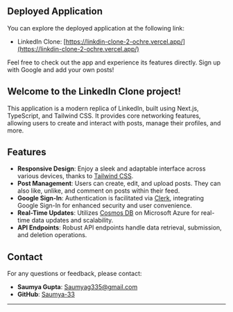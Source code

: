 ## Deployed Application

You can explore the deployed application at the following link:
- LinkedIn Clone: [https://linkdin-clone-2-ochre.vercel.app/](https://linkdin-clone-2-ochre.vercel.app/)

Feel free to check out the app and experience its features directly.
Sign up with Google and add your own posts!


## Welcome to the LinkedIn Clone project!
 This application is a modern replica of LinkedIn, built using Next.js, TypeScript, and Tailwind CSS. It provides core networking features, allowing users to create and interact with posts, manage their profiles, and more.

## Features

- **Responsive Design**: Enjoy a sleek and adaptable interface across various devices, thanks to [Tailwind CSS](https://tailwindcss.com/).
- **Post Management**: Users can create, edit, and upload posts. They can also like, unlike, and comment on posts within their feed.
- **Google Sign-In**: Authentication is facilitated via [Clerk](https://clerk.dev/), integrating Google Sign-In for enhanced security and user convenience.
- **Real-Time Updates**: Utilizes [Cosmos DB](https://azure.microsoft.com/en-us/services/cosmos-db/) on Microsoft Azure for real-time data updates and scalability.
- **API Endpoints**: Robust API endpoints handle data retrieval, submission, and deletion operations.



## Contact

For any questions or feedback, please contact:

- **Saumya Gupta**: [Saumyag335@gmail.com](Saumyag335@gmail.com)
- **GitHub**: [Saumya-33](https://github.com/Saumya-33)

---

